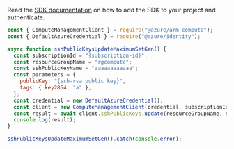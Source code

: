 Read the [SDK documentation](https://github.com/Azure/azure-sdk-for-js/blob/%40azure%2Farm-compute_17.3.1/sdk/compute/arm-compute/README.md) on how to add the SDK to your project and authenticate.

```javascript
const { ComputeManagementClient } = require("@azure/arm-compute");
const { DefaultAzureCredential } = require("@azure/identity");

async function sshPublicKeysUpdateMaximumSetGen() {
  const subscriptionId = "{subscription-id}";
  const resourceGroupName = "rgcompute";
  const sshPublicKeyName = "aaaaaaaaaaaa";
  const parameters = {
    publicKey: "{ssh-rsa public key}",
    tags: { key2854: "a" },
  };
  const credential = new DefaultAzureCredential();
  const client = new ComputeManagementClient(credential, subscriptionId);
  const result = await client.sshPublicKeys.update(resourceGroupName, sshPublicKeyName, parameters);
  console.log(result);
}

sshPublicKeysUpdateMaximumSetGen().catch(console.error);
```
